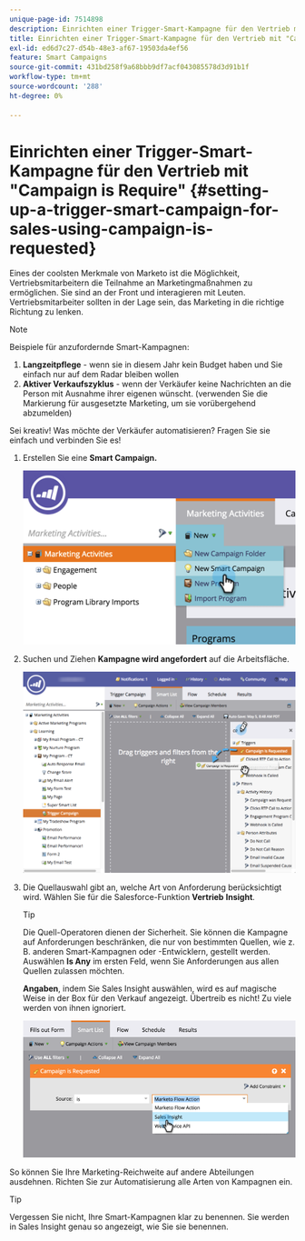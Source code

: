 ```yaml
---
unique-page-id: 7514898
description: Einrichten einer Trigger-Smart-Kampagne für den Vertrieb mit "Campaign is Require"- Marketo Docs - Produktdokumentation
title: Einrichten einer Trigger-Smart-Kampagne für den Vertrieb mit "Campaign is Require"
exl-id: ed6d7c27-d54b-48e3-af67-19503da4ef56
feature: Smart Campaigns
source-git-commit: 431bd258f9a68bbb9df7acf043085578d3d91b1f
workflow-type: tm+mt
source-wordcount: '288'
ht-degree: 0%

---
```


# Einrichten einer Trigger-Smart-Kampagne für den Vertrieb mit &quot;Campaign is Require&quot; {#setting-up-a-trigger-smart-campaign-for-sales-using-campaign-is-requested}

Eines der coolsten Merkmale von Marketo ist die Möglichkeit, Vertriebsmitarbeitern die Teilnahme an Marketingmaßnahmen zu ermöglichen. Sie sind an der Front und interagieren mit Leuten. Vertriebsmitarbeiter sollten in der Lage sein, das Marketing in die richtige Richtung zu lenken.

>[!NOTE]
>
>Beispiele für anzufordernde Smart-Kampagnen:
>
>1. **Langzeitpflege** - wenn sie in diesem Jahr kein Budget haben und Sie einfach nur auf dem Radar bleiben wollen
>1. **Aktiver Verkaufszyklus** - wenn der Verkäufer keine Nachrichten an die Person mit Ausnahme ihrer eigenen wünscht. (verwenden Sie die Markierung für ausgesetzte Marketing, um sie vorübergehend abzumelden)
>
>Sei kreativ! Was möchte der Verkäufer automatisieren? Fragen Sie sie einfach und verbinden Sie es!

1. Erstellen Sie eine **Smart Campaign.**

   ![](assets/image2015-5-20-16-3a3-3a25.png)

1. Suchen und Ziehen **Kampagne wird angefordert** auf die Arbeitsfläche.

   ![](assets/campaignfilterdrag.png)

1. Die Quellauswahl gibt an, welche Art von Anforderung berücksichtigt wird. Wählen Sie für die Salesforce-Funktion **Vertrieb** **Insight**.

   >[!TIP]
   >
   >Die Quell-Operatoren dienen der Sicherheit. Sie können die Kampagne auf Anforderungen beschränken, die nur von bestimmten Quellen, wie z. B. anderen Smart-Kampagnen oder -Entwicklern, gestellt werden. Auswählen **Is Any** im ersten Feld, wenn Sie Anforderungen aus allen Quellen zulassen möchten.
   >
   >**Angaben**, indem Sie Sales Insight auswählen, wird es auf magische Weise in der Box für den Verkauf angezeigt. Übertreib es nicht! Zu viele werden von ihnen ignoriert.

   ![](assets/image2015-5-20-17-3a56-3a56.png)

So können Sie Ihre Marketing-Reichweite auf andere Abteilungen ausdehnen. Richten Sie zur Automatisierung alle Arten von Kampagnen ein.

>[!TIP]
>
>Vergessen Sie nicht, Ihre Smart-Kampagnen klar zu benennen. Sie werden in Sales Insight genau so angezeigt, wie Sie sie benennen.
